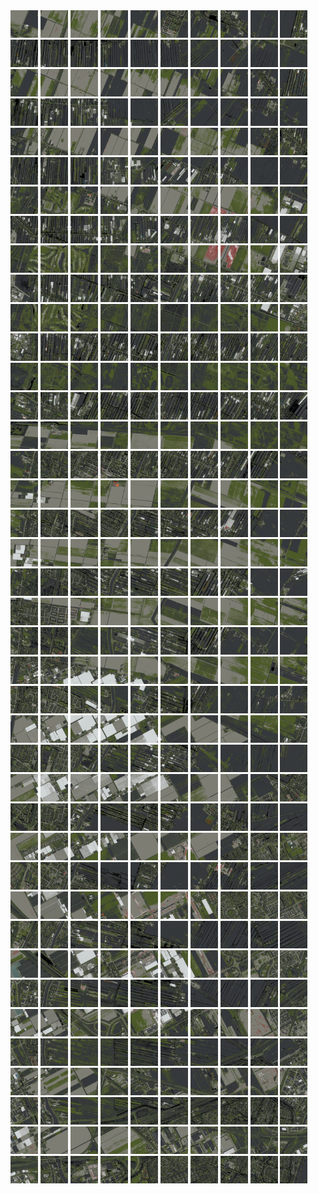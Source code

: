 <html>
<div>
<img src="https://github.com/HakkaTjakka/NL_TILE_MAP/blob/main/18/612/-1048/r.6120.-10480.png" height="44" width="44">
<img src="https://github.com/HakkaTjakka/NL_TILE_MAP/blob/main/18/612/-1048/r.6121.-10480.png" height="44" width="44">
<img src="https://github.com/HakkaTjakka/NL_TILE_MAP/blob/main/18/612/-1048/r.6122.-10480.png" height="44" width="44">
<img src="https://github.com/HakkaTjakka/NL_TILE_MAP/blob/main/18/612/-1048/r.6123.-10480.png" height="44" width="44">
<img src="https://github.com/HakkaTjakka/NL_TILE_MAP/blob/main/18/612/-1048/r.6124.-10480.png" height="44" width="44">
<img src="https://github.com/HakkaTjakka/NL_TILE_MAP/blob/main/18/612/-1048/r.6125.-10480.png" height="44" width="44">
<img src="https://github.com/HakkaTjakka/NL_TILE_MAP/blob/main/18/612/-1048/r.6126.-10480.png" height="44" width="44">
<img src="https://github.com/HakkaTjakka/NL_TILE_MAP/blob/main/18/612/-1048/r.6127.-10480.png" height="44" width="44">
<img src="https://github.com/HakkaTjakka/NL_TILE_MAP/blob/main/18/612/-1048/r.6128.-10480.png" height="44" width="44">
<img src="https://github.com/HakkaTjakka/NL_TILE_MAP/blob/main/18/612/-1048/r.6129.-10480.png" height="44" width="44">
<img src="https://github.com/HakkaTjakka/NL_TILE_MAP/blob/main/18/613/-1048/r.6130.-10480.png" height="44" width="44">
<img src="https://github.com/HakkaTjakka/NL_TILE_MAP/blob/main/18/613/-1048/r.6131.-10480.png" height="44" width="44">
<img src="https://github.com/HakkaTjakka/NL_TILE_MAP/blob/main/18/613/-1048/r.6132.-10480.png" height="44" width="44">
<img src="https://github.com/HakkaTjakka/NL_TILE_MAP/blob/main/18/613/-1048/r.6133.-10480.png" height="44" width="44">
<img src="https://github.com/HakkaTjakka/NL_TILE_MAP/blob/main/18/613/-1048/r.6134.-10480.png" height="44" width="44">
<img src="https://github.com/HakkaTjakka/NL_TILE_MAP/blob/main/18/613/-1048/r.6135.-10480.png" height="44" width="44">
<img src="https://github.com/HakkaTjakka/NL_TILE_MAP/blob/main/18/613/-1048/r.6136.-10480.png" height="44" width="44">
<img src="https://github.com/HakkaTjakka/NL_TILE_MAP/blob/main/18/613/-1048/r.6137.-10480.png" height="44" width="44">
<img src="https://github.com/HakkaTjakka/NL_TILE_MAP/blob/main/18/613/-1048/r.6138.-10480.png" height="44" width="44">
<img src="https://github.com/HakkaTjakka/NL_TILE_MAP/blob/main/18/613/-1048/r.6139.-10480.png" height="44" width="44">
<br>
<img src="https://github.com/HakkaTjakka/NL_TILE_MAP/blob/main/18/612/-1048/r.6120.-10479.png" height="44" width="44">
<img src="https://github.com/HakkaTjakka/NL_TILE_MAP/blob/main/18/612/-1048/r.6121.-10479.png" height="44" width="44">
<img src="https://github.com/HakkaTjakka/NL_TILE_MAP/blob/main/18/612/-1048/r.6122.-10479.png" height="44" width="44">
<img src="https://github.com/HakkaTjakka/NL_TILE_MAP/blob/main/18/612/-1048/r.6123.-10479.png" height="44" width="44">
<img src="https://github.com/HakkaTjakka/NL_TILE_MAP/blob/main/18/612/-1048/r.6124.-10479.png" height="44" width="44">
<img src="https://github.com/HakkaTjakka/NL_TILE_MAP/blob/main/18/612/-1048/r.6125.-10479.png" height="44" width="44">
<img src="https://github.com/HakkaTjakka/NL_TILE_MAP/blob/main/18/612/-1048/r.6126.-10479.png" height="44" width="44">
<img src="https://github.com/HakkaTjakka/NL_TILE_MAP/blob/main/18/612/-1048/r.6127.-10479.png" height="44" width="44">
<img src="https://github.com/HakkaTjakka/NL_TILE_MAP/blob/main/18/612/-1048/r.6128.-10479.png" height="44" width="44">
<img src="https://github.com/HakkaTjakka/NL_TILE_MAP/blob/main/18/612/-1048/r.6129.-10479.png" height="44" width="44">
<img src="https://github.com/HakkaTjakka/NL_TILE_MAP/blob/main/18/613/-1048/r.6130.-10479.png" height="44" width="44">
<img src="https://github.com/HakkaTjakka/NL_TILE_MAP/blob/main/18/613/-1048/r.6131.-10479.png" height="44" width="44">
<img src="https://github.com/HakkaTjakka/NL_TILE_MAP/blob/main/18/613/-1048/r.6132.-10479.png" height="44" width="44">
<img src="https://github.com/HakkaTjakka/NL_TILE_MAP/blob/main/18/613/-1048/r.6133.-10479.png" height="44" width="44">
<img src="https://github.com/HakkaTjakka/NL_TILE_MAP/blob/main/18/613/-1048/r.6134.-10479.png" height="44" width="44">
<img src="https://github.com/HakkaTjakka/NL_TILE_MAP/blob/main/18/613/-1048/r.6135.-10479.png" height="44" width="44">
<img src="https://github.com/HakkaTjakka/NL_TILE_MAP/blob/main/18/613/-1048/r.6136.-10479.png" height="44" width="44">
<img src="https://github.com/HakkaTjakka/NL_TILE_MAP/blob/main/18/613/-1048/r.6137.-10479.png" height="44" width="44">
<img src="https://github.com/HakkaTjakka/NL_TILE_MAP/blob/main/18/613/-1048/r.6138.-10479.png" height="44" width="44">
<img src="https://github.com/HakkaTjakka/NL_TILE_MAP/blob/main/18/613/-1048/r.6139.-10479.png" height="44" width="44">
<br>
<img src="https://github.com/HakkaTjakka/NL_TILE_MAP/blob/main/18/612/-1048/r.6120.-10478.png" height="44" width="44">
<img src="https://github.com/HakkaTjakka/NL_TILE_MAP/blob/main/18/612/-1048/r.6121.-10478.png" height="44" width="44">
<img src="https://github.com/HakkaTjakka/NL_TILE_MAP/blob/main/18/612/-1048/r.6122.-10478.png" height="44" width="44">
<img src="https://github.com/HakkaTjakka/NL_TILE_MAP/blob/main/18/612/-1048/r.6123.-10478.png" height="44" width="44">
<img src="https://github.com/HakkaTjakka/NL_TILE_MAP/blob/main/18/612/-1048/r.6124.-10478.png" height="44" width="44">
<img src="https://github.com/HakkaTjakka/NL_TILE_MAP/blob/main/18/612/-1048/r.6125.-10478.png" height="44" width="44">
<img src="https://github.com/HakkaTjakka/NL_TILE_MAP/blob/main/18/612/-1048/r.6126.-10478.png" height="44" width="44">
<img src="https://github.com/HakkaTjakka/NL_TILE_MAP/blob/main/18/612/-1048/r.6127.-10478.png" height="44" width="44">
<img src="https://github.com/HakkaTjakka/NL_TILE_MAP/blob/main/18/612/-1048/r.6128.-10478.png" height="44" width="44">
<img src="https://github.com/HakkaTjakka/NL_TILE_MAP/blob/main/18/612/-1048/r.6129.-10478.png" height="44" width="44">
<img src="https://github.com/HakkaTjakka/NL_TILE_MAP/blob/main/18/613/-1048/r.6130.-10478.png" height="44" width="44">
<img src="https://github.com/HakkaTjakka/NL_TILE_MAP/blob/main/18/613/-1048/r.6131.-10478.png" height="44" width="44">
<img src="https://github.com/HakkaTjakka/NL_TILE_MAP/blob/main/18/613/-1048/r.6132.-10478.png" height="44" width="44">
<img src="https://github.com/HakkaTjakka/NL_TILE_MAP/blob/main/18/613/-1048/r.6133.-10478.png" height="44" width="44">
<img src="https://github.com/HakkaTjakka/NL_TILE_MAP/blob/main/18/613/-1048/r.6134.-10478.png" height="44" width="44">
<img src="https://github.com/HakkaTjakka/NL_TILE_MAP/blob/main/18/613/-1048/r.6135.-10478.png" height="44" width="44">
<img src="https://github.com/HakkaTjakka/NL_TILE_MAP/blob/main/18/613/-1048/r.6136.-10478.png" height="44" width="44">
<img src="https://github.com/HakkaTjakka/NL_TILE_MAP/blob/main/18/613/-1048/r.6137.-10478.png" height="44" width="44">
<img src="https://github.com/HakkaTjakka/NL_TILE_MAP/blob/main/18/613/-1048/r.6138.-10478.png" height="44" width="44">
<img src="https://github.com/HakkaTjakka/NL_TILE_MAP/blob/main/18/613/-1048/r.6139.-10478.png" height="44" width="44">
<br>
<img src="https://github.com/HakkaTjakka/NL_TILE_MAP/blob/main/18/612/-1048/r.6120.-10477.png" height="44" width="44">
<img src="https://github.com/HakkaTjakka/NL_TILE_MAP/blob/main/18/612/-1048/r.6121.-10477.png" height="44" width="44">
<img src="https://github.com/HakkaTjakka/NL_TILE_MAP/blob/main/18/612/-1048/r.6122.-10477.png" height="44" width="44">
<img src="https://github.com/HakkaTjakka/NL_TILE_MAP/blob/main/18/612/-1048/r.6123.-10477.png" height="44" width="44">
<img src="https://github.com/HakkaTjakka/NL_TILE_MAP/blob/main/18/612/-1048/r.6124.-10477.png" height="44" width="44">
<img src="https://github.com/HakkaTjakka/NL_TILE_MAP/blob/main/18/612/-1048/r.6125.-10477.png" height="44" width="44">
<img src="https://github.com/HakkaTjakka/NL_TILE_MAP/blob/main/18/612/-1048/r.6126.-10477.png" height="44" width="44">
<img src="https://github.com/HakkaTjakka/NL_TILE_MAP/blob/main/18/612/-1048/r.6127.-10477.png" height="44" width="44">
<img src="https://github.com/HakkaTjakka/NL_TILE_MAP/blob/main/18/612/-1048/r.6128.-10477.png" height="44" width="44">
<img src="https://github.com/HakkaTjakka/NL_TILE_MAP/blob/main/18/612/-1048/r.6129.-10477.png" height="44" width="44">
<img src="https://github.com/HakkaTjakka/NL_TILE_MAP/blob/main/18/613/-1048/r.6130.-10477.png" height="44" width="44">
<img src="https://github.com/HakkaTjakka/NL_TILE_MAP/blob/main/18/613/-1048/r.6131.-10477.png" height="44" width="44">
<img src="https://github.com/HakkaTjakka/NL_TILE_MAP/blob/main/18/613/-1048/r.6132.-10477.png" height="44" width="44">
<img src="https://github.com/HakkaTjakka/NL_TILE_MAP/blob/main/18/613/-1048/r.6133.-10477.png" height="44" width="44">
<img src="https://github.com/HakkaTjakka/NL_TILE_MAP/blob/main/18/613/-1048/r.6134.-10477.png" height="44" width="44">
<img src="https://github.com/HakkaTjakka/NL_TILE_MAP/blob/main/18/613/-1048/r.6135.-10477.png" height="44" width="44">
<img src="https://github.com/HakkaTjakka/NL_TILE_MAP/blob/main/18/613/-1048/r.6136.-10477.png" height="44" width="44">
<img src="https://github.com/HakkaTjakka/NL_TILE_MAP/blob/main/18/613/-1048/r.6137.-10477.png" height="44" width="44">
<img src="https://github.com/HakkaTjakka/NL_TILE_MAP/blob/main/18/613/-1048/r.6138.-10477.png" height="44" width="44">
<img src="https://github.com/HakkaTjakka/NL_TILE_MAP/blob/main/18/613/-1048/r.6139.-10477.png" height="44" width="44">
<br>
<img src="https://github.com/HakkaTjakka/NL_TILE_MAP/blob/main/18/612/-1048/r.6120.-10476.png" height="44" width="44">
<img src="https://github.com/HakkaTjakka/NL_TILE_MAP/blob/main/18/612/-1048/r.6121.-10476.png" height="44" width="44">
<img src="https://github.com/HakkaTjakka/NL_TILE_MAP/blob/main/18/612/-1048/r.6122.-10476.png" height="44" width="44">
<img src="https://github.com/HakkaTjakka/NL_TILE_MAP/blob/main/18/612/-1048/r.6123.-10476.png" height="44" width="44">
<img src="https://github.com/HakkaTjakka/NL_TILE_MAP/blob/main/18/612/-1048/r.6124.-10476.png" height="44" width="44">
<img src="https://github.com/HakkaTjakka/NL_TILE_MAP/blob/main/18/612/-1048/r.6125.-10476.png" height="44" width="44">
<img src="https://github.com/HakkaTjakka/NL_TILE_MAP/blob/main/18/612/-1048/r.6126.-10476.png" height="44" width="44">
<img src="https://github.com/HakkaTjakka/NL_TILE_MAP/blob/main/18/612/-1048/r.6127.-10476.png" height="44" width="44">
<img src="https://github.com/HakkaTjakka/NL_TILE_MAP/blob/main/18/612/-1048/r.6128.-10476.png" height="44" width="44">
<img src="https://github.com/HakkaTjakka/NL_TILE_MAP/blob/main/18/612/-1048/r.6129.-10476.png" height="44" width="44">
<img src="https://github.com/HakkaTjakka/NL_TILE_MAP/blob/main/18/613/-1048/r.6130.-10476.png" height="44" width="44">
<img src="https://github.com/HakkaTjakka/NL_TILE_MAP/blob/main/18/613/-1048/r.6131.-10476.png" height="44" width="44">
<img src="https://github.com/HakkaTjakka/NL_TILE_MAP/blob/main/18/613/-1048/r.6132.-10476.png" height="44" width="44">
<img src="https://github.com/HakkaTjakka/NL_TILE_MAP/blob/main/18/613/-1048/r.6133.-10476.png" height="44" width="44">
<img src="https://github.com/HakkaTjakka/NL_TILE_MAP/blob/main/18/613/-1048/r.6134.-10476.png" height="44" width="44">
<img src="https://github.com/HakkaTjakka/NL_TILE_MAP/blob/main/18/613/-1048/r.6135.-10476.png" height="44" width="44">
<img src="https://github.com/HakkaTjakka/NL_TILE_MAP/blob/main/18/613/-1048/r.6136.-10476.png" height="44" width="44">
<img src="https://github.com/HakkaTjakka/NL_TILE_MAP/blob/main/18/613/-1048/r.6137.-10476.png" height="44" width="44">
<img src="https://github.com/HakkaTjakka/NL_TILE_MAP/blob/main/18/613/-1048/r.6138.-10476.png" height="44" width="44">
<img src="https://github.com/HakkaTjakka/NL_TILE_MAP/blob/main/18/613/-1048/r.6139.-10476.png" height="44" width="44">
<br>
<img src="https://github.com/HakkaTjakka/NL_TILE_MAP/blob/main/18/612/-1048/r.6120.-10475.png" height="44" width="44">
<img src="https://github.com/HakkaTjakka/NL_TILE_MAP/blob/main/18/612/-1048/r.6121.-10475.png" height="44" width="44">
<img src="https://github.com/HakkaTjakka/NL_TILE_MAP/blob/main/18/612/-1048/r.6122.-10475.png" height="44" width="44">
<img src="https://github.com/HakkaTjakka/NL_TILE_MAP/blob/main/18/612/-1048/r.6123.-10475.png" height="44" width="44">
<img src="https://github.com/HakkaTjakka/NL_TILE_MAP/blob/main/18/612/-1048/r.6124.-10475.png" height="44" width="44">
<img src="https://github.com/HakkaTjakka/NL_TILE_MAP/blob/main/18/612/-1048/r.6125.-10475.png" height="44" width="44">
<img src="https://github.com/HakkaTjakka/NL_TILE_MAP/blob/main/18/612/-1048/r.6126.-10475.png" height="44" width="44">
<img src="https://github.com/HakkaTjakka/NL_TILE_MAP/blob/main/18/612/-1048/r.6127.-10475.png" height="44" width="44">
<img src="https://github.com/HakkaTjakka/NL_TILE_MAP/blob/main/18/612/-1048/r.6128.-10475.png" height="44" width="44">
<img src="https://github.com/HakkaTjakka/NL_TILE_MAP/blob/main/18/612/-1048/r.6129.-10475.png" height="44" width="44">
<img src="https://github.com/HakkaTjakka/NL_TILE_MAP/blob/main/18/613/-1048/r.6130.-10475.png" height="44" width="44">
<img src="https://github.com/HakkaTjakka/NL_TILE_MAP/blob/main/18/613/-1048/r.6131.-10475.png" height="44" width="44">
<img src="https://github.com/HakkaTjakka/NL_TILE_MAP/blob/main/18/613/-1048/r.6132.-10475.png" height="44" width="44">
<img src="https://github.com/HakkaTjakka/NL_TILE_MAP/blob/main/18/613/-1048/r.6133.-10475.png" height="44" width="44">
<img src="https://github.com/HakkaTjakka/NL_TILE_MAP/blob/main/18/613/-1048/r.6134.-10475.png" height="44" width="44">
<img src="https://github.com/HakkaTjakka/NL_TILE_MAP/blob/main/18/613/-1048/r.6135.-10475.png" height="44" width="44">
<img src="https://github.com/HakkaTjakka/NL_TILE_MAP/blob/main/18/613/-1048/r.6136.-10475.png" height="44" width="44">
<img src="https://github.com/HakkaTjakka/NL_TILE_MAP/blob/main/18/613/-1048/r.6137.-10475.png" height="44" width="44">
<img src="https://github.com/HakkaTjakka/NL_TILE_MAP/blob/main/18/613/-1048/r.6138.-10475.png" height="44" width="44">
<img src="https://github.com/HakkaTjakka/NL_TILE_MAP/blob/main/18/613/-1048/r.6139.-10475.png" height="44" width="44">
<br>
<img src="https://github.com/HakkaTjakka/NL_TILE_MAP/blob/main/18/612/-1048/r.6120.-10474.png" height="44" width="44">
<img src="https://github.com/HakkaTjakka/NL_TILE_MAP/blob/main/18/612/-1048/r.6121.-10474.png" height="44" width="44">
<img src="https://github.com/HakkaTjakka/NL_TILE_MAP/blob/main/18/612/-1048/r.6122.-10474.png" height="44" width="44">
<img src="https://github.com/HakkaTjakka/NL_TILE_MAP/blob/main/18/612/-1048/r.6123.-10474.png" height="44" width="44">
<img src="https://github.com/HakkaTjakka/NL_TILE_MAP/blob/main/18/612/-1048/r.6124.-10474.png" height="44" width="44">
<img src="https://github.com/HakkaTjakka/NL_TILE_MAP/blob/main/18/612/-1048/r.6125.-10474.png" height="44" width="44">
<img src="https://github.com/HakkaTjakka/NL_TILE_MAP/blob/main/18/612/-1048/r.6126.-10474.png" height="44" width="44">
<img src="https://github.com/HakkaTjakka/NL_TILE_MAP/blob/main/18/612/-1048/r.6127.-10474.png" height="44" width="44">
<img src="https://github.com/HakkaTjakka/NL_TILE_MAP/blob/main/18/612/-1048/r.6128.-10474.png" height="44" width="44">
<img src="https://github.com/HakkaTjakka/NL_TILE_MAP/blob/main/18/612/-1048/r.6129.-10474.png" height="44" width="44">
<img src="https://github.com/HakkaTjakka/NL_TILE_MAP/blob/main/18/613/-1048/r.6130.-10474.png" height="44" width="44">
<img src="https://github.com/HakkaTjakka/NL_TILE_MAP/blob/main/18/613/-1048/r.6131.-10474.png" height="44" width="44">
<img src="https://github.com/HakkaTjakka/NL_TILE_MAP/blob/main/18/613/-1048/r.6132.-10474.png" height="44" width="44">
<img src="https://github.com/HakkaTjakka/NL_TILE_MAP/blob/main/18/613/-1048/r.6133.-10474.png" height="44" width="44">
<img src="https://github.com/HakkaTjakka/NL_TILE_MAP/blob/main/18/613/-1048/r.6134.-10474.png" height="44" width="44">
<img src="https://github.com/HakkaTjakka/NL_TILE_MAP/blob/main/18/613/-1048/r.6135.-10474.png" height="44" width="44">
<img src="https://github.com/HakkaTjakka/NL_TILE_MAP/blob/main/18/613/-1048/r.6136.-10474.png" height="44" width="44">
<img src="https://github.com/HakkaTjakka/NL_TILE_MAP/blob/main/18/613/-1048/r.6137.-10474.png" height="44" width="44">
<img src="https://github.com/HakkaTjakka/NL_TILE_MAP/blob/main/18/613/-1048/r.6138.-10474.png" height="44" width="44">
<img src="https://github.com/HakkaTjakka/NL_TILE_MAP/blob/main/18/613/-1048/r.6139.-10474.png" height="44" width="44">
<br>
<img src="https://github.com/HakkaTjakka/NL_TILE_MAP/blob/main/18/612/-1048/r.6120.-10473.png" height="44" width="44">
<img src="https://github.com/HakkaTjakka/NL_TILE_MAP/blob/main/18/612/-1048/r.6121.-10473.png" height="44" width="44">
<img src="https://github.com/HakkaTjakka/NL_TILE_MAP/blob/main/18/612/-1048/r.6122.-10473.png" height="44" width="44">
<img src="https://github.com/HakkaTjakka/NL_TILE_MAP/blob/main/18/612/-1048/r.6123.-10473.png" height="44" width="44">
<img src="https://github.com/HakkaTjakka/NL_TILE_MAP/blob/main/18/612/-1048/r.6124.-10473.png" height="44" width="44">
<img src="https://github.com/HakkaTjakka/NL_TILE_MAP/blob/main/18/612/-1048/r.6125.-10473.png" height="44" width="44">
<img src="https://github.com/HakkaTjakka/NL_TILE_MAP/blob/main/18/612/-1048/r.6126.-10473.png" height="44" width="44">
<img src="https://github.com/HakkaTjakka/NL_TILE_MAP/blob/main/18/612/-1048/r.6127.-10473.png" height="44" width="44">
<img src="https://github.com/HakkaTjakka/NL_TILE_MAP/blob/main/18/612/-1048/r.6128.-10473.png" height="44" width="44">
<img src="https://github.com/HakkaTjakka/NL_TILE_MAP/blob/main/18/612/-1048/r.6129.-10473.png" height="44" width="44">
<img src="https://github.com/HakkaTjakka/NL_TILE_MAP/blob/main/18/613/-1048/r.6130.-10473.png" height="44" width="44">
<img src="https://github.com/HakkaTjakka/NL_TILE_MAP/blob/main/18/613/-1048/r.6131.-10473.png" height="44" width="44">
<img src="https://github.com/HakkaTjakka/NL_TILE_MAP/blob/main/18/613/-1048/r.6132.-10473.png" height="44" width="44">
<img src="https://github.com/HakkaTjakka/NL_TILE_MAP/blob/main/18/613/-1048/r.6133.-10473.png" height="44" width="44">
<img src="https://github.com/HakkaTjakka/NL_TILE_MAP/blob/main/18/613/-1048/r.6134.-10473.png" height="44" width="44">
<img src="https://github.com/HakkaTjakka/NL_TILE_MAP/blob/main/18/613/-1048/r.6135.-10473.png" height="44" width="44">
<img src="https://github.com/HakkaTjakka/NL_TILE_MAP/blob/main/18/613/-1048/r.6136.-10473.png" height="44" width="44">
<img src="https://github.com/HakkaTjakka/NL_TILE_MAP/blob/main/18/613/-1048/r.6137.-10473.png" height="44" width="44">
<img src="https://github.com/HakkaTjakka/NL_TILE_MAP/blob/main/18/613/-1048/r.6138.-10473.png" height="44" width="44">
<img src="https://github.com/HakkaTjakka/NL_TILE_MAP/blob/main/18/613/-1048/r.6139.-10473.png" height="44" width="44">
<br>
<img src="https://github.com/HakkaTjakka/NL_TILE_MAP/blob/main/18/612/-1048/r.6120.-10472.png" height="44" width="44">
<img src="https://github.com/HakkaTjakka/NL_TILE_MAP/blob/main/18/612/-1048/r.6121.-10472.png" height="44" width="44">
<img src="https://github.com/HakkaTjakka/NL_TILE_MAP/blob/main/18/612/-1048/r.6122.-10472.png" height="44" width="44">
<img src="https://github.com/HakkaTjakka/NL_TILE_MAP/blob/main/18/612/-1048/r.6123.-10472.png" height="44" width="44">
<img src="https://github.com/HakkaTjakka/NL_TILE_MAP/blob/main/18/612/-1048/r.6124.-10472.png" height="44" width="44">
<img src="https://github.com/HakkaTjakka/NL_TILE_MAP/blob/main/18/612/-1048/r.6125.-10472.png" height="44" width="44">
<img src="https://github.com/HakkaTjakka/NL_TILE_MAP/blob/main/18/612/-1048/r.6126.-10472.png" height="44" width="44">
<img src="https://github.com/HakkaTjakka/NL_TILE_MAP/blob/main/18/612/-1048/r.6127.-10472.png" height="44" width="44">
<img src="https://github.com/HakkaTjakka/NL_TILE_MAP/blob/main/18/612/-1048/r.6128.-10472.png" height="44" width="44">
<img src="https://github.com/HakkaTjakka/NL_TILE_MAP/blob/main/18/612/-1048/r.6129.-10472.png" height="44" width="44">
<img src="https://github.com/HakkaTjakka/NL_TILE_MAP/blob/main/18/613/-1048/r.6130.-10472.png" height="44" width="44">
<img src="https://github.com/HakkaTjakka/NL_TILE_MAP/blob/main/18/613/-1048/r.6131.-10472.png" height="44" width="44">
<img src="https://github.com/HakkaTjakka/NL_TILE_MAP/blob/main/18/613/-1048/r.6132.-10472.png" height="44" width="44">
<img src="https://github.com/HakkaTjakka/NL_TILE_MAP/blob/main/18/613/-1048/r.6133.-10472.png" height="44" width="44">
<img src="https://github.com/HakkaTjakka/NL_TILE_MAP/blob/main/18/613/-1048/r.6134.-10472.png" height="44" width="44">
<img src="https://github.com/HakkaTjakka/NL_TILE_MAP/blob/main/18/613/-1048/r.6135.-10472.png" height="44" width="44">
<img src="https://github.com/HakkaTjakka/NL_TILE_MAP/blob/main/18/613/-1048/r.6136.-10472.png" height="44" width="44">
<img src="https://github.com/HakkaTjakka/NL_TILE_MAP/blob/main/18/613/-1048/r.6137.-10472.png" height="44" width="44">
<img src="https://github.com/HakkaTjakka/NL_TILE_MAP/blob/main/18/613/-1048/r.6138.-10472.png" height="44" width="44">
<img src="https://github.com/HakkaTjakka/NL_TILE_MAP/blob/main/18/613/-1048/r.6139.-10472.png" height="44" width="44">
<br>
<img src="https://github.com/HakkaTjakka/NL_TILE_MAP/blob/main/18/612/-1048/r.6120.-10471.png" height="44" width="44">
<img src="https://github.com/HakkaTjakka/NL_TILE_MAP/blob/main/18/612/-1048/r.6121.-10471.png" height="44" width="44">
<img src="https://github.com/HakkaTjakka/NL_TILE_MAP/blob/main/18/612/-1048/r.6122.-10471.png" height="44" width="44">
<img src="https://github.com/HakkaTjakka/NL_TILE_MAP/blob/main/18/612/-1048/r.6123.-10471.png" height="44" width="44">
<img src="https://github.com/HakkaTjakka/NL_TILE_MAP/blob/main/18/612/-1048/r.6124.-10471.png" height="44" width="44">
<img src="https://github.com/HakkaTjakka/NL_TILE_MAP/blob/main/18/612/-1048/r.6125.-10471.png" height="44" width="44">
<img src="https://github.com/HakkaTjakka/NL_TILE_MAP/blob/main/18/612/-1048/r.6126.-10471.png" height="44" width="44">
<img src="https://github.com/HakkaTjakka/NL_TILE_MAP/blob/main/18/612/-1048/r.6127.-10471.png" height="44" width="44">
<img src="https://github.com/HakkaTjakka/NL_TILE_MAP/blob/main/18/612/-1048/r.6128.-10471.png" height="44" width="44">
<img src="https://github.com/HakkaTjakka/NL_TILE_MAP/blob/main/18/612/-1048/r.6129.-10471.png" height="44" width="44">
<img src="https://github.com/HakkaTjakka/NL_TILE_MAP/blob/main/18/613/-1048/r.6130.-10471.png" height="44" width="44">
<img src="https://github.com/HakkaTjakka/NL_TILE_MAP/blob/main/18/613/-1048/r.6131.-10471.png" height="44" width="44">
<img src="https://github.com/HakkaTjakka/NL_TILE_MAP/blob/main/18/613/-1048/r.6132.-10471.png" height="44" width="44">
<img src="https://github.com/HakkaTjakka/NL_TILE_MAP/blob/main/18/613/-1048/r.6133.-10471.png" height="44" width="44">
<img src="https://github.com/HakkaTjakka/NL_TILE_MAP/blob/main/18/613/-1048/r.6134.-10471.png" height="44" width="44">
<img src="https://github.com/HakkaTjakka/NL_TILE_MAP/blob/main/18/613/-1048/r.6135.-10471.png" height="44" width="44">
<img src="https://github.com/HakkaTjakka/NL_TILE_MAP/blob/main/18/613/-1048/r.6136.-10471.png" height="44" width="44">
<img src="https://github.com/HakkaTjakka/NL_TILE_MAP/blob/main/18/613/-1048/r.6137.-10471.png" height="44" width="44">
<img src="https://github.com/HakkaTjakka/NL_TILE_MAP/blob/main/18/613/-1048/r.6138.-10471.png" height="44" width="44">
<img src="https://github.com/HakkaTjakka/NL_TILE_MAP/blob/main/18/613/-1048/r.6139.-10471.png" height="44" width="44">
<br>
<img src="https://github.com/HakkaTjakka/NL_TILE_MAP/blob/main/18/612/-1047/r.6120.-10470.png" height="44" width="44">
<img src="https://github.com/HakkaTjakka/NL_TILE_MAP/blob/main/18/612/-1047/r.6121.-10470.png" height="44" width="44">
<img src="https://github.com/HakkaTjakka/NL_TILE_MAP/blob/main/18/612/-1047/r.6122.-10470.png" height="44" width="44">
<img src="https://github.com/HakkaTjakka/NL_TILE_MAP/blob/main/18/612/-1047/r.6123.-10470.png" height="44" width="44">
<img src="https://github.com/HakkaTjakka/NL_TILE_MAP/blob/main/18/612/-1047/r.6124.-10470.png" height="44" width="44">
<img src="https://github.com/HakkaTjakka/NL_TILE_MAP/blob/main/18/612/-1047/r.6125.-10470.png" height="44" width="44">
<img src="https://github.com/HakkaTjakka/NL_TILE_MAP/blob/main/18/612/-1047/r.6126.-10470.png" height="44" width="44">
<img src="https://github.com/HakkaTjakka/NL_TILE_MAP/blob/main/18/612/-1047/r.6127.-10470.png" height="44" width="44">
<img src="https://github.com/HakkaTjakka/NL_TILE_MAP/blob/main/18/612/-1047/r.6128.-10470.png" height="44" width="44">
<img src="https://github.com/HakkaTjakka/NL_TILE_MAP/blob/main/18/612/-1047/r.6129.-10470.png" height="44" width="44">
<img src="https://github.com/HakkaTjakka/NL_TILE_MAP/blob/main/18/613/-1047/r.6130.-10470.png" height="44" width="44">
<img src="https://github.com/HakkaTjakka/NL_TILE_MAP/blob/main/18/613/-1047/r.6131.-10470.png" height="44" width="44">
<img src="https://github.com/HakkaTjakka/NL_TILE_MAP/blob/main/18/613/-1047/r.6132.-10470.png" height="44" width="44">
<img src="https://github.com/HakkaTjakka/NL_TILE_MAP/blob/main/18/613/-1047/r.6133.-10470.png" height="44" width="44">
<img src="https://github.com/HakkaTjakka/NL_TILE_MAP/blob/main/18/613/-1047/r.6134.-10470.png" height="44" width="44">
<img src="https://github.com/HakkaTjakka/NL_TILE_MAP/blob/main/18/613/-1047/r.6135.-10470.png" height="44" width="44">
<img src="https://github.com/HakkaTjakka/NL_TILE_MAP/blob/main/18/613/-1047/r.6136.-10470.png" height="44" width="44">
<img src="https://github.com/HakkaTjakka/NL_TILE_MAP/blob/main/18/613/-1047/r.6137.-10470.png" height="44" width="44">
<img src="https://github.com/HakkaTjakka/NL_TILE_MAP/blob/main/18/613/-1047/r.6138.-10470.png" height="44" width="44">
<img src="https://github.com/HakkaTjakka/NL_TILE_MAP/blob/main/18/613/-1047/r.6139.-10470.png" height="44" width="44">
<br>
<img src="https://github.com/HakkaTjakka/NL_TILE_MAP/blob/main/18/612/-1047/r.6120.-10469.png" height="44" width="44">
<img src="https://github.com/HakkaTjakka/NL_TILE_MAP/blob/main/18/612/-1047/r.6121.-10469.png" height="44" width="44">
<img src="https://github.com/HakkaTjakka/NL_TILE_MAP/blob/main/18/612/-1047/r.6122.-10469.png" height="44" width="44">
<img src="https://github.com/HakkaTjakka/NL_TILE_MAP/blob/main/18/612/-1047/r.6123.-10469.png" height="44" width="44">
<img src="https://github.com/HakkaTjakka/NL_TILE_MAP/blob/main/18/612/-1047/r.6124.-10469.png" height="44" width="44">
<img src="https://github.com/HakkaTjakka/NL_TILE_MAP/blob/main/18/612/-1047/r.6125.-10469.png" height="44" width="44">
<img src="https://github.com/HakkaTjakka/NL_TILE_MAP/blob/main/18/612/-1047/r.6126.-10469.png" height="44" width="44">
<img src="https://github.com/HakkaTjakka/NL_TILE_MAP/blob/main/18/612/-1047/r.6127.-10469.png" height="44" width="44">
<img src="https://github.com/HakkaTjakka/NL_TILE_MAP/blob/main/18/612/-1047/r.6128.-10469.png" height="44" width="44">
<img src="https://github.com/HakkaTjakka/NL_TILE_MAP/blob/main/18/612/-1047/r.6129.-10469.png" height="44" width="44">
<img src="https://github.com/HakkaTjakka/NL_TILE_MAP/blob/main/18/613/-1047/r.6130.-10469.png" height="44" width="44">
<img src="https://github.com/HakkaTjakka/NL_TILE_MAP/blob/main/18/613/-1047/r.6131.-10469.png" height="44" width="44">
<img src="https://github.com/HakkaTjakka/NL_TILE_MAP/blob/main/18/613/-1047/r.6132.-10469.png" height="44" width="44">
<img src="https://github.com/HakkaTjakka/NL_TILE_MAP/blob/main/18/613/-1047/r.6133.-10469.png" height="44" width="44">
<img src="https://github.com/HakkaTjakka/NL_TILE_MAP/blob/main/18/613/-1047/r.6134.-10469.png" height="44" width="44">
<img src="https://github.com/HakkaTjakka/NL_TILE_MAP/blob/main/18/613/-1047/r.6135.-10469.png" height="44" width="44">
<img src="https://github.com/HakkaTjakka/NL_TILE_MAP/blob/main/18/613/-1047/r.6136.-10469.png" height="44" width="44">
<img src="https://github.com/HakkaTjakka/NL_TILE_MAP/blob/main/18/613/-1047/r.6137.-10469.png" height="44" width="44">
<img src="https://github.com/HakkaTjakka/NL_TILE_MAP/blob/main/18/613/-1047/r.6138.-10469.png" height="44" width="44">
<img src="https://github.com/HakkaTjakka/NL_TILE_MAP/blob/main/18/613/-1047/r.6139.-10469.png" height="44" width="44">
<br>
<img src="https://github.com/HakkaTjakka/NL_TILE_MAP/blob/main/18/612/-1047/r.6120.-10468.png" height="44" width="44">
<img src="https://github.com/HakkaTjakka/NL_TILE_MAP/blob/main/18/612/-1047/r.6121.-10468.png" height="44" width="44">
<img src="https://github.com/HakkaTjakka/NL_TILE_MAP/blob/main/18/612/-1047/r.6122.-10468.png" height="44" width="44">
<img src="https://github.com/HakkaTjakka/NL_TILE_MAP/blob/main/18/612/-1047/r.6123.-10468.png" height="44" width="44">
<img src="https://github.com/HakkaTjakka/NL_TILE_MAP/blob/main/18/612/-1047/r.6124.-10468.png" height="44" width="44">
<img src="https://github.com/HakkaTjakka/NL_TILE_MAP/blob/main/18/612/-1047/r.6125.-10468.png" height="44" width="44">
<img src="https://github.com/HakkaTjakka/NL_TILE_MAP/blob/main/18/612/-1047/r.6126.-10468.png" height="44" width="44">
<img src="https://github.com/HakkaTjakka/NL_TILE_MAP/blob/main/18/612/-1047/r.6127.-10468.png" height="44" width="44">
<img src="https://github.com/HakkaTjakka/NL_TILE_MAP/blob/main/18/612/-1047/r.6128.-10468.png" height="44" width="44">
<img src="https://github.com/HakkaTjakka/NL_TILE_MAP/blob/main/18/612/-1047/r.6129.-10468.png" height="44" width="44">
<img src="https://github.com/HakkaTjakka/NL_TILE_MAP/blob/main/18/613/-1047/r.6130.-10468.png" height="44" width="44">
<img src="https://github.com/HakkaTjakka/NL_TILE_MAP/blob/main/18/613/-1047/r.6131.-10468.png" height="44" width="44">
<img src="https://github.com/HakkaTjakka/NL_TILE_MAP/blob/main/18/613/-1047/r.6132.-10468.png" height="44" width="44">
<img src="https://github.com/HakkaTjakka/NL_TILE_MAP/blob/main/18/613/-1047/r.6133.-10468.png" height="44" width="44">
<img src="https://github.com/HakkaTjakka/NL_TILE_MAP/blob/main/18/613/-1047/r.6134.-10468.png" height="44" width="44">
<img src="https://github.com/HakkaTjakka/NL_TILE_MAP/blob/main/18/613/-1047/r.6135.-10468.png" height="44" width="44">
<img src="https://github.com/HakkaTjakka/NL_TILE_MAP/blob/main/18/613/-1047/r.6136.-10468.png" height="44" width="44">
<img src="https://github.com/HakkaTjakka/NL_TILE_MAP/blob/main/18/613/-1047/r.6137.-10468.png" height="44" width="44">
<img src="https://github.com/HakkaTjakka/NL_TILE_MAP/blob/main/18/613/-1047/r.6138.-10468.png" height="44" width="44">
<img src="https://github.com/HakkaTjakka/NL_TILE_MAP/blob/main/18/613/-1047/r.6139.-10468.png" height="44" width="44">
<br>
<img src="https://github.com/HakkaTjakka/NL_TILE_MAP/blob/main/18/612/-1047/r.6120.-10467.png" height="44" width="44">
<img src="https://github.com/HakkaTjakka/NL_TILE_MAP/blob/main/18/612/-1047/r.6121.-10467.png" height="44" width="44">
<img src="https://github.com/HakkaTjakka/NL_TILE_MAP/blob/main/18/612/-1047/r.6122.-10467.png" height="44" width="44">
<img src="https://github.com/HakkaTjakka/NL_TILE_MAP/blob/main/18/612/-1047/r.6123.-10467.png" height="44" width="44">
<img src="https://github.com/HakkaTjakka/NL_TILE_MAP/blob/main/18/612/-1047/r.6124.-10467.png" height="44" width="44">
<img src="https://github.com/HakkaTjakka/NL_TILE_MAP/blob/main/18/612/-1047/r.6125.-10467.png" height="44" width="44">
<img src="https://github.com/HakkaTjakka/NL_TILE_MAP/blob/main/18/612/-1047/r.6126.-10467.png" height="44" width="44">
<img src="https://github.com/HakkaTjakka/NL_TILE_MAP/blob/main/18/612/-1047/r.6127.-10467.png" height="44" width="44">
<img src="https://github.com/HakkaTjakka/NL_TILE_MAP/blob/main/18/612/-1047/r.6128.-10467.png" height="44" width="44">
<img src="https://github.com/HakkaTjakka/NL_TILE_MAP/blob/main/18/612/-1047/r.6129.-10467.png" height="44" width="44">
<img src="https://github.com/HakkaTjakka/NL_TILE_MAP/blob/main/18/613/-1047/r.6130.-10467.png" height="44" width="44">
<img src="https://github.com/HakkaTjakka/NL_TILE_MAP/blob/main/18/613/-1047/r.6131.-10467.png" height="44" width="44">
<img src="https://github.com/HakkaTjakka/NL_TILE_MAP/blob/main/18/613/-1047/r.6132.-10467.png" height="44" width="44">
<img src="https://github.com/HakkaTjakka/NL_TILE_MAP/blob/main/18/613/-1047/r.6133.-10467.png" height="44" width="44">
<img src="https://github.com/HakkaTjakka/NL_TILE_MAP/blob/main/18/613/-1047/r.6134.-10467.png" height="44" width="44">
<img src="https://github.com/HakkaTjakka/NL_TILE_MAP/blob/main/18/613/-1047/r.6135.-10467.png" height="44" width="44">
<img src="https://github.com/HakkaTjakka/NL_TILE_MAP/blob/main/18/613/-1047/r.6136.-10467.png" height="44" width="44">
<img src="https://github.com/HakkaTjakka/NL_TILE_MAP/blob/main/18/613/-1047/r.6137.-10467.png" height="44" width="44">
<img src="https://github.com/HakkaTjakka/NL_TILE_MAP/blob/main/18/613/-1047/r.6138.-10467.png" height="44" width="44">
<img src="https://github.com/HakkaTjakka/NL_TILE_MAP/blob/main/18/613/-1047/r.6139.-10467.png" height="44" width="44">
<br>
<img src="https://github.com/HakkaTjakka/NL_TILE_MAP/blob/main/18/612/-1047/r.6120.-10466.png" height="44" width="44">
<img src="https://github.com/HakkaTjakka/NL_TILE_MAP/blob/main/18/612/-1047/r.6121.-10466.png" height="44" width="44">
<img src="https://github.com/HakkaTjakka/NL_TILE_MAP/blob/main/18/612/-1047/r.6122.-10466.png" height="44" width="44">
<img src="https://github.com/HakkaTjakka/NL_TILE_MAP/blob/main/18/612/-1047/r.6123.-10466.png" height="44" width="44">
<img src="https://github.com/HakkaTjakka/NL_TILE_MAP/blob/main/18/612/-1047/r.6124.-10466.png" height="44" width="44">
<img src="https://github.com/HakkaTjakka/NL_TILE_MAP/blob/main/18/612/-1047/r.6125.-10466.png" height="44" width="44">
<img src="https://github.com/HakkaTjakka/NL_TILE_MAP/blob/main/18/612/-1047/r.6126.-10466.png" height="44" width="44">
<img src="https://github.com/HakkaTjakka/NL_TILE_MAP/blob/main/18/612/-1047/r.6127.-10466.png" height="44" width="44">
<img src="https://github.com/HakkaTjakka/NL_TILE_MAP/blob/main/18/612/-1047/r.6128.-10466.png" height="44" width="44">
<img src="https://github.com/HakkaTjakka/NL_TILE_MAP/blob/main/18/612/-1047/r.6129.-10466.png" height="44" width="44">
<img src="https://github.com/HakkaTjakka/NL_TILE_MAP/blob/main/18/613/-1047/r.6130.-10466.png" height="44" width="44">
<img src="https://github.com/HakkaTjakka/NL_TILE_MAP/blob/main/18/613/-1047/r.6131.-10466.png" height="44" width="44">
<img src="https://github.com/HakkaTjakka/NL_TILE_MAP/blob/main/18/613/-1047/r.6132.-10466.png" height="44" width="44">
<img src="https://github.com/HakkaTjakka/NL_TILE_MAP/blob/main/18/613/-1047/r.6133.-10466.png" height="44" width="44">
<img src="https://github.com/HakkaTjakka/NL_TILE_MAP/blob/main/18/613/-1047/r.6134.-10466.png" height="44" width="44">
<img src="https://github.com/HakkaTjakka/NL_TILE_MAP/blob/main/18/613/-1047/r.6135.-10466.png" height="44" width="44">
<img src="https://github.com/HakkaTjakka/NL_TILE_MAP/blob/main/18/613/-1047/r.6136.-10466.png" height="44" width="44">
<img src="https://github.com/HakkaTjakka/NL_TILE_MAP/blob/main/18/613/-1047/r.6137.-10466.png" height="44" width="44">
<img src="https://github.com/HakkaTjakka/NL_TILE_MAP/blob/main/18/613/-1047/r.6138.-10466.png" height="44" width="44">
<img src="https://github.com/HakkaTjakka/NL_TILE_MAP/blob/main/18/613/-1047/r.6139.-10466.png" height="44" width="44">
<br>
<img src="https://github.com/HakkaTjakka/NL_TILE_MAP/blob/main/18/612/-1047/r.6120.-10465.png" height="44" width="44">
<img src="https://github.com/HakkaTjakka/NL_TILE_MAP/blob/main/18/612/-1047/r.6121.-10465.png" height="44" width="44">
<img src="https://github.com/HakkaTjakka/NL_TILE_MAP/blob/main/18/612/-1047/r.6122.-10465.png" height="44" width="44">
<img src="https://github.com/HakkaTjakka/NL_TILE_MAP/blob/main/18/612/-1047/r.6123.-10465.png" height="44" width="44">
<img src="https://github.com/HakkaTjakka/NL_TILE_MAP/blob/main/18/612/-1047/r.6124.-10465.png" height="44" width="44">
<img src="https://github.com/HakkaTjakka/NL_TILE_MAP/blob/main/18/612/-1047/r.6125.-10465.png" height="44" width="44">
<img src="https://github.com/HakkaTjakka/NL_TILE_MAP/blob/main/18/612/-1047/r.6126.-10465.png" height="44" width="44">
<img src="https://github.com/HakkaTjakka/NL_TILE_MAP/blob/main/18/612/-1047/r.6127.-10465.png" height="44" width="44">
<img src="https://github.com/HakkaTjakka/NL_TILE_MAP/blob/main/18/612/-1047/r.6128.-10465.png" height="44" width="44">
<img src="https://github.com/HakkaTjakka/NL_TILE_MAP/blob/main/18/612/-1047/r.6129.-10465.png" height="44" width="44">
<img src="https://github.com/HakkaTjakka/NL_TILE_MAP/blob/main/18/613/-1047/r.6130.-10465.png" height="44" width="44">
<img src="https://github.com/HakkaTjakka/NL_TILE_MAP/blob/main/18/613/-1047/r.6131.-10465.png" height="44" width="44">
<img src="https://github.com/HakkaTjakka/NL_TILE_MAP/blob/main/18/613/-1047/r.6132.-10465.png" height="44" width="44">
<img src="https://github.com/HakkaTjakka/NL_TILE_MAP/blob/main/18/613/-1047/r.6133.-10465.png" height="44" width="44">
<img src="https://github.com/HakkaTjakka/NL_TILE_MAP/blob/main/18/613/-1047/r.6134.-10465.png" height="44" width="44">
<img src="https://github.com/HakkaTjakka/NL_TILE_MAP/blob/main/18/613/-1047/r.6135.-10465.png" height="44" width="44">
<img src="https://github.com/HakkaTjakka/NL_TILE_MAP/blob/main/18/613/-1047/r.6136.-10465.png" height="44" width="44">
<img src="https://github.com/HakkaTjakka/NL_TILE_MAP/blob/main/18/613/-1047/r.6137.-10465.png" height="44" width="44">
<img src="https://github.com/HakkaTjakka/NL_TILE_MAP/blob/main/18/613/-1047/r.6138.-10465.png" height="44" width="44">
<img src="https://github.com/HakkaTjakka/NL_TILE_MAP/blob/main/18/613/-1047/r.6139.-10465.png" height="44" width="44">
<br>
<img src="https://github.com/HakkaTjakka/NL_TILE_MAP/blob/main/18/612/-1047/r.6120.-10464.png" height="44" width="44">
<img src="https://github.com/HakkaTjakka/NL_TILE_MAP/blob/main/18/612/-1047/r.6121.-10464.png" height="44" width="44">
<img src="https://github.com/HakkaTjakka/NL_TILE_MAP/blob/main/18/612/-1047/r.6122.-10464.png" height="44" width="44">
<img src="https://github.com/HakkaTjakka/NL_TILE_MAP/blob/main/18/612/-1047/r.6123.-10464.png" height="44" width="44">
<img src="https://github.com/HakkaTjakka/NL_TILE_MAP/blob/main/18/612/-1047/r.6124.-10464.png" height="44" width="44">
<img src="https://github.com/HakkaTjakka/NL_TILE_MAP/blob/main/18/612/-1047/r.6125.-10464.png" height="44" width="44">
<img src="https://github.com/HakkaTjakka/NL_TILE_MAP/blob/main/18/612/-1047/r.6126.-10464.png" height="44" width="44">
<img src="https://github.com/HakkaTjakka/NL_TILE_MAP/blob/main/18/612/-1047/r.6127.-10464.png" height="44" width="44">
<img src="https://github.com/HakkaTjakka/NL_TILE_MAP/blob/main/18/612/-1047/r.6128.-10464.png" height="44" width="44">
<img src="https://github.com/HakkaTjakka/NL_TILE_MAP/blob/main/18/612/-1047/r.6129.-10464.png" height="44" width="44">
<img src="https://github.com/HakkaTjakka/NL_TILE_MAP/blob/main/18/613/-1047/r.6130.-10464.png" height="44" width="44">
<img src="https://github.com/HakkaTjakka/NL_TILE_MAP/blob/main/18/613/-1047/r.6131.-10464.png" height="44" width="44">
<img src="https://github.com/HakkaTjakka/NL_TILE_MAP/blob/main/18/613/-1047/r.6132.-10464.png" height="44" width="44">
<img src="https://github.com/HakkaTjakka/NL_TILE_MAP/blob/main/18/613/-1047/r.6133.-10464.png" height="44" width="44">
<img src="https://github.com/HakkaTjakka/NL_TILE_MAP/blob/main/18/613/-1047/r.6134.-10464.png" height="44" width="44">
<img src="https://github.com/HakkaTjakka/NL_TILE_MAP/blob/main/18/613/-1047/r.6135.-10464.png" height="44" width="44">
<img src="https://github.com/HakkaTjakka/NL_TILE_MAP/blob/main/18/613/-1047/r.6136.-10464.png" height="44" width="44">
<img src="https://github.com/HakkaTjakka/NL_TILE_MAP/blob/main/18/613/-1047/r.6137.-10464.png" height="44" width="44">
<img src="https://github.com/HakkaTjakka/NL_TILE_MAP/blob/main/18/613/-1047/r.6138.-10464.png" height="44" width="44">
<img src="https://github.com/HakkaTjakka/NL_TILE_MAP/blob/main/18/613/-1047/r.6139.-10464.png" height="44" width="44">
<br>
<img src="https://github.com/HakkaTjakka/NL_TILE_MAP/blob/main/18/612/-1047/r.6120.-10463.png" height="44" width="44">
<img src="https://github.com/HakkaTjakka/NL_TILE_MAP/blob/main/18/612/-1047/r.6121.-10463.png" height="44" width="44">
<img src="https://github.com/HakkaTjakka/NL_TILE_MAP/blob/main/18/612/-1047/r.6122.-10463.png" height="44" width="44">
<img src="https://github.com/HakkaTjakka/NL_TILE_MAP/blob/main/18/612/-1047/r.6123.-10463.png" height="44" width="44">
<img src="https://github.com/HakkaTjakka/NL_TILE_MAP/blob/main/18/612/-1047/r.6124.-10463.png" height="44" width="44">
<img src="https://github.com/HakkaTjakka/NL_TILE_MAP/blob/main/18/612/-1047/r.6125.-10463.png" height="44" width="44">
<img src="https://github.com/HakkaTjakka/NL_TILE_MAP/blob/main/18/612/-1047/r.6126.-10463.png" height="44" width="44">
<img src="https://github.com/HakkaTjakka/NL_TILE_MAP/blob/main/18/612/-1047/r.6127.-10463.png" height="44" width="44">
<img src="https://github.com/HakkaTjakka/NL_TILE_MAP/blob/main/18/612/-1047/r.6128.-10463.png" height="44" width="44">
<img src="https://github.com/HakkaTjakka/NL_TILE_MAP/blob/main/18/612/-1047/r.6129.-10463.png" height="44" width="44">
<img src="https://github.com/HakkaTjakka/NL_TILE_MAP/blob/main/18/613/-1047/r.6130.-10463.png" height="44" width="44">
<img src="https://github.com/HakkaTjakka/NL_TILE_MAP/blob/main/18/613/-1047/r.6131.-10463.png" height="44" width="44">
<img src="https://github.com/HakkaTjakka/NL_TILE_MAP/blob/main/18/613/-1047/r.6132.-10463.png" height="44" width="44">
<img src="https://github.com/HakkaTjakka/NL_TILE_MAP/blob/main/18/613/-1047/r.6133.-10463.png" height="44" width="44">
<img src="https://github.com/HakkaTjakka/NL_TILE_MAP/blob/main/18/613/-1047/r.6134.-10463.png" height="44" width="44">
<img src="https://github.com/HakkaTjakka/NL_TILE_MAP/blob/main/18/613/-1047/r.6135.-10463.png" height="44" width="44">
<img src="https://github.com/HakkaTjakka/NL_TILE_MAP/blob/main/18/613/-1047/r.6136.-10463.png" height="44" width="44">
<img src="https://github.com/HakkaTjakka/NL_TILE_MAP/blob/main/18/613/-1047/r.6137.-10463.png" height="44" width="44">
<img src="https://github.com/HakkaTjakka/NL_TILE_MAP/blob/main/18/613/-1047/r.6138.-10463.png" height="44" width="44">
<img src="https://github.com/HakkaTjakka/NL_TILE_MAP/blob/main/18/613/-1047/r.6139.-10463.png" height="44" width="44">
<br>
<img src="https://github.com/HakkaTjakka/NL_TILE_MAP/blob/main/18/612/-1047/r.6120.-10462.png" height="44" width="44">
<img src="https://github.com/HakkaTjakka/NL_TILE_MAP/blob/main/18/612/-1047/r.6121.-10462.png" height="44" width="44">
<img src="https://github.com/HakkaTjakka/NL_TILE_MAP/blob/main/18/612/-1047/r.6122.-10462.png" height="44" width="44">
<img src="https://github.com/HakkaTjakka/NL_TILE_MAP/blob/main/18/612/-1047/r.6123.-10462.png" height="44" width="44">
<img src="https://github.com/HakkaTjakka/NL_TILE_MAP/blob/main/18/612/-1047/r.6124.-10462.png" height="44" width="44">
<img src="https://github.com/HakkaTjakka/NL_TILE_MAP/blob/main/18/612/-1047/r.6125.-10462.png" height="44" width="44">
<img src="https://github.com/HakkaTjakka/NL_TILE_MAP/blob/main/18/612/-1047/r.6126.-10462.png" height="44" width="44">
<img src="https://github.com/HakkaTjakka/NL_TILE_MAP/blob/main/18/612/-1047/r.6127.-10462.png" height="44" width="44">
<img src="https://github.com/HakkaTjakka/NL_TILE_MAP/blob/main/18/612/-1047/r.6128.-10462.png" height="44" width="44">
<img src="https://github.com/HakkaTjakka/NL_TILE_MAP/blob/main/18/612/-1047/r.6129.-10462.png" height="44" width="44">
<img src="https://github.com/HakkaTjakka/NL_TILE_MAP/blob/main/18/613/-1047/r.6130.-10462.png" height="44" width="44">
<img src="https://github.com/HakkaTjakka/NL_TILE_MAP/blob/main/18/613/-1047/r.6131.-10462.png" height="44" width="44">
<img src="https://github.com/HakkaTjakka/NL_TILE_MAP/blob/main/18/613/-1047/r.6132.-10462.png" height="44" width="44">
<img src="https://github.com/HakkaTjakka/NL_TILE_MAP/blob/main/18/613/-1047/r.6133.-10462.png" height="44" width="44">
<img src="https://github.com/HakkaTjakka/NL_TILE_MAP/blob/main/18/613/-1047/r.6134.-10462.png" height="44" width="44">
<img src="https://github.com/HakkaTjakka/NL_TILE_MAP/blob/main/18/613/-1047/r.6135.-10462.png" height="44" width="44">
<img src="https://github.com/HakkaTjakka/NL_TILE_MAP/blob/main/18/613/-1047/r.6136.-10462.png" height="44" width="44">
<img src="https://github.com/HakkaTjakka/NL_TILE_MAP/blob/main/18/613/-1047/r.6137.-10462.png" height="44" width="44">
<img src="https://github.com/HakkaTjakka/NL_TILE_MAP/blob/main/18/613/-1047/r.6138.-10462.png" height="44" width="44">
<img src="https://github.com/HakkaTjakka/NL_TILE_MAP/blob/main/18/613/-1047/r.6139.-10462.png" height="44" width="44">
<br>
<img src="https://github.com/HakkaTjakka/NL_TILE_MAP/blob/main/18/612/-1047/r.6120.-10461.png" height="44" width="44">
<img src="https://github.com/HakkaTjakka/NL_TILE_MAP/blob/main/18/612/-1047/r.6121.-10461.png" height="44" width="44">
<img src="https://github.com/HakkaTjakka/NL_TILE_MAP/blob/main/18/612/-1047/r.6122.-10461.png" height="44" width="44">
<img src="https://github.com/HakkaTjakka/NL_TILE_MAP/blob/main/18/612/-1047/r.6123.-10461.png" height="44" width="44">
<img src="https://github.com/HakkaTjakka/NL_TILE_MAP/blob/main/18/612/-1047/r.6124.-10461.png" height="44" width="44">
<img src="https://github.com/HakkaTjakka/NL_TILE_MAP/blob/main/18/612/-1047/r.6125.-10461.png" height="44" width="44">
<img src="https://github.com/HakkaTjakka/NL_TILE_MAP/blob/main/18/612/-1047/r.6126.-10461.png" height="44" width="44">
<img src="https://github.com/HakkaTjakka/NL_TILE_MAP/blob/main/18/612/-1047/r.6127.-10461.png" height="44" width="44">
<img src="https://github.com/HakkaTjakka/NL_TILE_MAP/blob/main/18/612/-1047/r.6128.-10461.png" height="44" width="44">
<img src="https://github.com/HakkaTjakka/NL_TILE_MAP/blob/main/18/612/-1047/r.6129.-10461.png" height="44" width="44">
<img src="https://github.com/HakkaTjakka/NL_TILE_MAP/blob/main/18/613/-1047/r.6130.-10461.png" height="44" width="44">
<img src="https://github.com/HakkaTjakka/NL_TILE_MAP/blob/main/18/613/-1047/r.6131.-10461.png" height="44" width="44">
<img src="https://github.com/HakkaTjakka/NL_TILE_MAP/blob/main/18/613/-1047/r.6132.-10461.png" height="44" width="44">
<img src="https://github.com/HakkaTjakka/NL_TILE_MAP/blob/main/18/613/-1047/r.6133.-10461.png" height="44" width="44">
<img src="https://github.com/HakkaTjakka/NL_TILE_MAP/blob/main/18/613/-1047/r.6134.-10461.png" height="44" width="44">
<img src="https://github.com/HakkaTjakka/NL_TILE_MAP/blob/main/18/613/-1047/r.6135.-10461.png" height="44" width="44">
<img src="https://github.com/HakkaTjakka/NL_TILE_MAP/blob/main/18/613/-1047/r.6136.-10461.png" height="44" width="44">
<img src="https://github.com/HakkaTjakka/NL_TILE_MAP/blob/main/18/613/-1047/r.6137.-10461.png" height="44" width="44">
<img src="https://github.com/HakkaTjakka/NL_TILE_MAP/blob/main/18/613/-1047/r.6138.-10461.png" height="44" width="44">
<img src="https://github.com/HakkaTjakka/NL_TILE_MAP/blob/main/18/613/-1047/r.6139.-10461.png" height="44" width="44">
<br>
</div>
</html>
